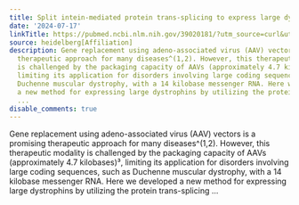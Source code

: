 ```yaml
---
title: Split intein-mediated protein trans-splicing to express large dystrophins
date: '2024-07-17'
linkTitle: https://pubmed.ncbi.nlm.nih.gov/39020181/?utm_source=curl&utm_medium=rss&utm_campaign=pubmed-2&utm_content=1FakS-2QOkCT8HsMOQP1bCRQ4YzyumYOmxmF0moLsQ3dFB1E9V&fc=20220326224207&ff=20240718182022&v=2.18.0.post9+e462414
source: heidelberg[Affiliation]
description: Gene replacement using adeno-associated virus (AAV) vectors is a promising
  therapeutic approach for many diseases^(1,2). However, this therapeutic modality
  is challenged by the packaging capacity of AAVs (approximately 4.7 kilobases)³,
  limiting its application for disorders involving large coding sequences, such as
  Duchenne muscular dystrophy, with a 14 kilobase messenger RNA. Here we developed
  a new method for expressing large dystrophins by utilizing the protein trans-splicing
  ...
disable_comments: true
---
```

Gene replacement using adeno-associated virus (AAV) vectors is a promising therapeutic approach for many diseases^(1,2). However, this therapeutic modality is challenged by the packaging capacity of AAVs (approximately 4.7 kilobases)³, limiting its application for disorders involving large coding sequences, such as Duchenne muscular dystrophy, with a 14 kilobase messenger RNA. Here we developed a new method for expressing large dystrophins by utilizing the protein trans-splicing ...
